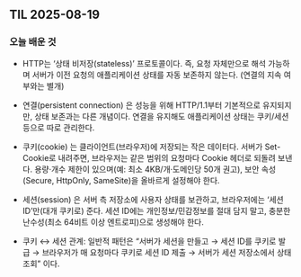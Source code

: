 ## TIL 2025-08-19

### 오늘 배운 것
- HTTP는 ‘상태 비저장(stateless)’ 프로토콜이다. 즉, 요청 자체만으로 해석 가능하며 서버가 이전 요청의 애플리케이션 상태를 자동 보존하지 않는다. (연결의 지속 여부와는 별개) 

- 연결(persistent connection) 은 성능을 위해 HTTP/1.1부터 기본적으로 유지되지만, 상태 보존과는 다른 개념이다. 연결을 유지해도 애플리케이션 상태는 쿠키/세션 등으로 따로 관리한다. 


- 쿠키(cookie) 는 클라이언트(브라우저)에 저장되는 작은 데이터다. 서버가 Set-Cookie로 내려주면, 브라우저는 같은 범위의 요청마다 Cookie 헤더로 되돌려 보낸다. 용량·개수 제한이 있으며(예: 최소 4KB/개·도메인당 50개 권고), 보안 속성(Secure, HttpOnly, SameSite)을 올바르게 설정해야 한다. 


- 세션(session) 은 서버 측 저장소에 사용자 상태를 보관하고, 브라우저에는 ‘세션 ID’만(대개 쿠키로) 준다. 세션 ID에는 개인정보/민감정보를 절대 담지 말고, 충분한 난수성(최소 64비트 이상 엔트로피)으로 생성해야 한다. 


- 쿠키 ↔ 세션 관계: 일반적 패턴은 “서버가 세션을 만들고 → 세션 ID를 쿠키로 발급 → 브라우저가 매 요청마다 쿠키로 세션 ID 제출 → 서버가 세션 저장소에서 상태 조회” 이다.